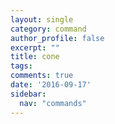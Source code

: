 ```yaml
---
layout: single
category: command
author_profile: false
excerpt: ""
title: cone
tags:
comments: true
date: '2016-09-17'
sidebar:
  nav: "commands"
---
```

